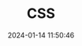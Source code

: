﻿---
title: CSS
categories:
- Front end
- HTML_CSS_JS_JQuery
tags:
- Front end
date: 2024-01-14 11:50:46
---

